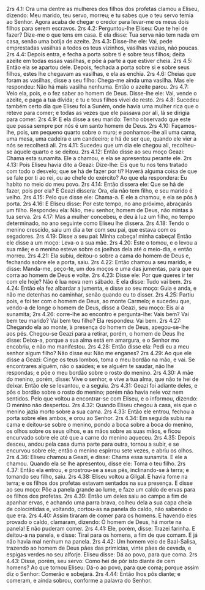 2rs 4.1: Ora uma dentre as mulheres dos filhos dos profetas clamou a Eliseu, dizendo: Meu marido, teu servo, morreu; e tu sabes que o teu servo temia ao Senhor. Agora acaba de chegar o credor para levar-me os meus dois filhos para serem escravos.
2rs 4.2: Perguntou-lhe Eliseu: Que te hei de fazer? Dize-me o que tens em casa. E ela disse: Tua serva não tem nada em casa, senão uma botija de azeite.
2rs 4.3: Disse-lhe ele: Vai, pede emprestadas vasilhas a todos os teus vizinhos, vasilhas vazias, não poucas.
2rs 4.4: Depois entra, e fecha a porta sobre ti e sobre teus filhos; deita azeite em todas essas vasilhas, e põe à parte a que estiver cheia.
2rs 4.5: Então ela se apartou dele. Depois, fechada a porta sobre si e sobre seus filhos, estes lhe chegavam as vasilhas, e ela as enchia.
2rs 4.6: Cheias que foram as vasilhas, disse a seu filho: Chega-me ainda uma vasilha. Mas ele respondeu: Não há mais vasilha nenhuma. Então o azeite parou.
2rs 4.7: Veio ela, pois, e o fez saber ao homem de Deus. Disse-lhe ele: Vai, vende o azeite, e paga a tua dívida; e tu e teus filhos vivei do resto.
2rs 4.8: Sucedeu também certo dia que Eliseu foi a Suném, onde havia uma mulher rica que o reteve para comer; e todas as vezes que ele passava por ali, lá se dirigia para comer.
2rs 4.9: E ela disse a seu marido: Tenho observado que este que passa sempre por nós é um santo homem de Deus.
2rs 4.10: Façamos-lhe, pois, um pequeno quarto sobre o muro; e ponhamos-lhe ali uma cama, uma mesa, uma cadeira e um candeeiro; e há de ser que, quando ele vier a nós se recolherá ali.
2rs 4.11: Sucedeu que um dia ele chegou ali, recolheu-se àquele quarto e se deitou.
2rs 4.12: Então disse ao seu moço Geazi: Chama esta sunamita. Ele a chamou, e ela se apresentou perante ele.
2rs 4.13: Pois Eliseu havia dito a Geazi: Dize-lhe: Eis que tu nos tens tratado com todo o desvelo; que se há de fazer por ti? Haverá alguma coisa de que se fale por ti ao rei, ou ao chefe do exército? Ao que ela respondera: Eu habito no meio do meu povo.
2rs 4.14: Então dissera ele: Que se há de fazer, pois por ela? E Geazi dissera: Ora, ela não tem filho, e seu marido é velho.
2rs 4.15: Pelo que disse ele: Chama-a. E ele a chamou, e ela se pôs à porta.
2rs 4.16: E Eliseu disse: Por este tempo, no ano próximo, abraçarás um filho. Respondeu ela: Não, meu senhor, homem de Deus, não mintas à tua serva.
2rs 4.17: Mas a mulher concebeu, e deu à luz um filho, no tempo determinado, no ano seguinte como Eliseu lhe dissera.
2rs 4.18: Tendo o menino crescido, saiu um dia a ter com seu pai, que estava com os segadores.
2rs 4.19: Disse a seu pai: Minha cabeça! minha cabeça! Então ele disse a um moço: Leva-o a sua mãe.
2rs 4.20: Este o tomou, e o levou a sua mãe; e o menino esteve sobre os joelhos dela até o meio-dia, e então morreu.
2rs 4.21: Ela subiu, deitou-o sobre a cama do homem de Deus e, fechando sobre ele a porta, saiu.
2rs 4.22: Então chamou a seu marido, e disse: Manda-me, peço-te, um dos moços e uma das jumentas, para que eu corra ao homem de Deus e volte.
2rs 4.23: Disse ele: Por que queres ir ter com ele hoje? Não é lua nova nem sábado. E ela disse: Tudo vai bem.
2rs 4.24: Então ela fez albardar a jumenta, e disse ao seu moço: Guia e anda, e não me detenhas no caminhar, senão quando eu to disser.
2rs 4.25: Partiu pois, e foi ter com o homem de Deus, ao monte Carmelo; e sucedeu que, vendo-a de longe o homem de Deus, disse a Geazi, seu moço: Eis aí a sunamita;
2rs 4.26: corre-lhe ao encontro e pergunta-lhe: Vais bem? Vai bem teu marido? Vai bem teu filho? Ela respondeu: Vai bem.
2rs 4.27: Chegando ela ao monte, à presença do homem de Deus, apegou-se-lhe aos pés. Chegou-se Geazi para a retirar, porém, o homem de Deus lhe disse: Deixa-a, porque a sua alma está em amargura, e o Senhor mo encobriu, e não mo manifestou.
2rs 4.28: Então disse ela: Pedi eu a meu senhor algum filho? Não disse eu: Não me enganes?
2rs 4.29: Ao que ele disse a Geazi: Cinge os teus lombos, toma o meu bordão na mão, e vai. Se encontrares alguém, não o saúdes; e se alguém te saudar, não lhe respondas; e põe o meu bordão sobre o rosto do menino.
2rs 4.30: A mãe do menino, porém, disse: Vive o senhor, e vive a tua alma, que não te hei de deixar. Então ele se levantou, e a seguiu.
2rs 4.31: Geazi foi adiante deles, e pôs o bordão sobre o rosto do menino; porém não havia nele voz nem sentidos. Pelo que voltou a encontrar-se com Eliseu, e o informou, dizendo: O menino não despertou.
2rs 4.32: Quando Eliseu chegou à casa, eis que o menino jazia morto sobre a sua cama.
2rs 4.33: Então ele entrou, fechou a porta sobre eles ambos, e orou ao Senhor.
2rs 4.34: Em seguida subiu na cama e deitou-se sobre o menino, pondo a boca sobre a boca do menino, os olhos sobre os seus olhos, e as mãos sobre as suas mãos, e ficou encurvado sobre ele até que a carne do menino aqueceu.
2rs 4.35: Depois desceu, andou pela casa duma parte para outra, tornou a subir, e se encurvou sobre ele; então o menino espirrou sete vezes, e abriu os olhos.
2rs 4.36: Eliseu chamou a Geazi, e disse: Chama essa sunamita. E ele a chamou. Quando ela se lhe apresentou, disse ele: Toma o teu filho.
2rs 4.37: Então ela entrou, e prostrou-se a seus pés, inclinando-se à terra; e tomando seu filho, saiu.
2rs 4.38: Eliseu voltou a Gilgal. E havia fome na terra; e os filhos dos profetas estavam sentados na sua presença. E disse ao seu moço: Põe a panela grande ao lume, e faze um caldo de ervas para os filhos dos profetas.
2rs 4.39: Então um deles saiu ao campo a fim de apanhar ervas, e achando uma parra brava, colheu dela a sua capa cheia de colocíntidas e, voltando, cortou-as na panela do caldo, não sabendo o que era.
2rs 4.40: Assim tiraram de comer para os homens. E havendo eles provado o caldo, clamaram, dizendo: Ó homem de Deus, há morte na panela! E não puderam comer.
2rs 4.41: Ele, porém, disse: Trazei farinha. E deitou-a na panela, e disse: Tirai para os homens, a fim de que comam. E já não havia mal nenhum na panela.
2rs 4.42: Um homem veio de Baal-Salisa, trazendo ao homem de Deus pães das primícias, vinte pães de cevada, e espigas verdes no seu alforje. Eliseu disse: Dá ao povo, para que coma.
2rs 4.43: Disse, porém, seu servo: Como hei de pôr isto diante de cem homens? Ao que tornou Eliseu: Dá-o ao povo, para que coma; porque assim diz o Senhor: Comerão e sobejará.
2rs 4.44: Então lhos pôs diante; e comeram, e ainda sobrou, conforme a palavra do Senhor.
